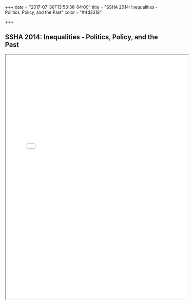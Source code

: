+++
date = "2017-07-30T13:53:36-04:00"
title = "SSHA 2014: Inequalities - Politics, Policy, and the Past"
color = "#4d3319"

+++

## SSHA 2014: Inequalities - Politics, Policy, and the Past

<iframe src="/files/SSHA Program 2014.pdf" width="600px" height="800px">
